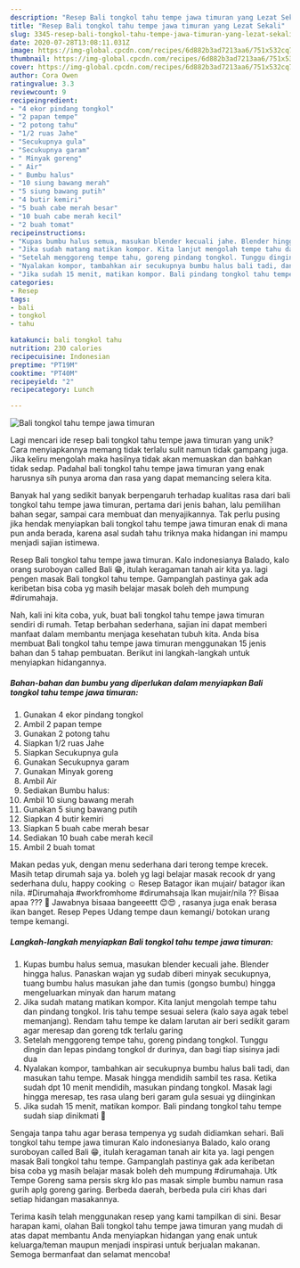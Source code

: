 ```yaml
---
description: "Resep Bali tongkol tahu tempe jawa timuran yang Lezat Sekali"
title: "Resep Bali tongkol tahu tempe jawa timuran yang Lezat Sekali"
slug: 3345-resep-bali-tongkol-tahu-tempe-jawa-timuran-yang-lezat-sekali
date: 2020-07-28T13:08:11.031Z
image: https://img-global.cpcdn.com/recipes/6d882b3ad7213aa6/751x532cq70/bali-tongkol-tahu-tempe-jawa-timuran-foto-resep-utama.jpg
thumbnail: https://img-global.cpcdn.com/recipes/6d882b3ad7213aa6/751x532cq70/bali-tongkol-tahu-tempe-jawa-timuran-foto-resep-utama.jpg
cover: https://img-global.cpcdn.com/recipes/6d882b3ad7213aa6/751x532cq70/bali-tongkol-tahu-tempe-jawa-timuran-foto-resep-utama.jpg
author: Cora Owen
ratingvalue: 3.3
reviewcount: 9
recipeingredient:
- "4 ekor pindang tongkol"
- "2 papan tempe"
- "2 potong tahu"
- "1/2 ruas Jahe"
- "Secukupnya gula"
- "Secukupnya garam"
- " Minyak goreng"
- " Air"
- " Bumbu halus"
- "10 siung bawang merah"
- "5 siung bawang putih"
- "4 butir kemiri"
- "5 buah cabe merah besar"
- "10 buah cabe merah kecil"
- "2 buah tomat"
recipeinstructions:
- "Kupas bumbu halus semua, masukan blender kecuali jahe. Blender hingga halus. Panaskan wajan yg sudab diberi minyak secukupnya, tuang bumbu halus masukan jahe dan tumis (gongso bumbu) hingga mengeluarkan minyak dan harum matang"
- "Jika sudah matang matikan kompor. Kita lanjut mengolah tempe tahu dan pindang tongkol. Iris tahu tempe sesuai selera (kalo saya agak tebel memanjang). Rendam tahu tempe ke dalam larutan air beri sedikit garam agar meresap dan goreng tdk terlalu garing"
- "Setelah menggoreng tempe tahu, goreng pindang tongkol. Tunggu dingin dan lepas pindang tongkol dr durinya, dan bagi tiap sisinya jadi dua"
- "Nyalakan kompor, tambahkan air secukupnya bumbu halus bali tadi, dan masukan tahu tempe. Masak hingga mendidih sambil tes rasa. Ketika sudah dpt 10 menit mendidih, masukan pindang tongkol. Masak lagi hingga meresap, tes rasa ulang beri garam gula sesuai yg diinginkan"
- "Jika sudah 15 menit, matikan kompor. Bali pindang tongkol tahu tempe sudah siap dinikmati 🥰"
categories:
- Resep
tags:
- bali
- tongkol
- tahu

katakunci: bali tongkol tahu 
nutrition: 230 calories
recipecuisine: Indonesian
preptime: "PT19M"
cooktime: "PT40M"
recipeyield: "2"
recipecategory: Lunch

---
```



![Bali tongkol tahu tempe jawa timuran](https://img-global.cpcdn.com/recipes/6d882b3ad7213aa6/751x532cq70/bali-tongkol-tahu-tempe-jawa-timuran-foto-resep-utama.jpg)

Lagi mencari ide resep bali tongkol tahu tempe jawa timuran yang unik? Cara menyiapkannya memang tidak terlalu sulit namun tidak gampang juga. Jika keliru mengolah maka hasilnya tidak akan memuaskan dan bahkan tidak sedap. Padahal bali tongkol tahu tempe jawa timuran yang enak harusnya sih punya aroma dan rasa yang dapat memancing selera kita.

Banyak hal yang sedikit banyak berpengaruh terhadap kualitas rasa dari bali tongkol tahu tempe jawa timuran, pertama dari jenis bahan, lalu pemilihan bahan segar, sampai cara membuat dan menyajikannya. Tak perlu pusing jika hendak menyiapkan bali tongkol tahu tempe jawa timuran enak di mana pun anda berada, karena asal sudah tahu triknya maka hidangan ini mampu menjadi sajian istimewa.

Resep Bali tongkol tahu tempe jawa timuran. Kalo indonesianya Balado, kalo orang suroboyan called Bali 😁, itulah keragaman tanah air kita ya. lagi pengen masak Bali tongkol tahu tempe. Gampanglah pastinya gak ada keribetan bisa coba yg masih belajar masak boleh deh mumpung #dirumahaja.


Nah, kali ini kita coba, yuk, buat bali tongkol tahu tempe jawa timuran sendiri di rumah. Tetap berbahan sederhana, sajian ini dapat memberi manfaat dalam membantu menjaga kesehatan tubuh kita. Anda bisa membuat Bali tongkol tahu tempe jawa timuran menggunakan 15 jenis bahan dan 5 tahap pembuatan. Berikut ini langkah-langkah untuk menyiapkan hidangannya.

<!--inarticleads1-->

##### Bahan-bahan dan bumbu yang diperlukan dalam menyiapkan Bali tongkol tahu tempe jawa timuran:

1. Gunakan 4 ekor pindang tongkol
1. Ambil 2 papan tempe
1. Gunakan 2 potong tahu
1. Siapkan 1/2 ruas Jahe
1. Siapkan Secukupnya gula
1. Gunakan Secukupnya garam
1. Gunakan  Minyak goreng
1. Ambil  Air
1. Sediakan  Bumbu halus:
1. Ambil 10 siung bawang merah
1. Gunakan 5 siung bawang putih
1. Siapkan 4 butir kemiri
1. Siapkan 5 buah cabe merah besar
1. Sediakan 10 buah cabe merah kecil
1. Ambil 2 buah tomat


Makan pedas yuk, dengan menu sederhana dari terong tempe krecek. Masih tetap dirumah saja ya. boleh yg lagi belajar masak recook dr yang sederhana dulu, happy cooking ☺️ Resep Batagor ikan mujair/ batagor ikan nila. #Dirumahaja #workfromhome #dirumahsaja Ikan mujair/nila ?? Bisaa apaa ??? 🤔 Jawabnya bisaaa bangeeettt 😊😍 , rasanya juga enak berasa ikan banget. Resep Pepes Udang tempe daun kemangi/ botokan urang tempe kemangi. 

<!--inarticleads2-->

##### Langkah-langkah menyiapkan Bali tongkol tahu tempe jawa timuran:

1. Kupas bumbu halus semua, masukan blender kecuali jahe. Blender hingga halus. Panaskan wajan yg sudab diberi minyak secukupnya, tuang bumbu halus masukan jahe dan tumis (gongso bumbu) hingga mengeluarkan minyak dan harum matang
1. Jika sudah matang matikan kompor. Kita lanjut mengolah tempe tahu dan pindang tongkol. Iris tahu tempe sesuai selera (kalo saya agak tebel memanjang). Rendam tahu tempe ke dalam larutan air beri sedikit garam agar meresap dan goreng tdk terlalu garing
1. Setelah menggoreng tempe tahu, goreng pindang tongkol. Tunggu dingin dan lepas pindang tongkol dr durinya, dan bagi tiap sisinya jadi dua
1. Nyalakan kompor, tambahkan air secukupnya bumbu halus bali tadi, dan masukan tahu tempe. Masak hingga mendidih sambil tes rasa. Ketika sudah dpt 10 menit mendidih, masukan pindang tongkol. Masak lagi hingga meresap, tes rasa ulang beri garam gula sesuai yg diinginkan
1. Jika sudah 15 menit, matikan kompor. Bali pindang tongkol tahu tempe sudah siap dinikmati 🥰


Sengaja tanpa tahu agar berasa tempenya yg sudah didiamkan sehari. Bali tongkol tahu tempe jawa timuran Kalo indonesianya Balado, kalo orang suroboyan called Bali 😁, itulah keragaman tanah air kita ya. lagi pengen masak Bali tongkol tahu tempe. Gampanglah pastinya gak ada keribetan bisa coba yg masih belajar masak boleh deh mumpung #dirumahaja. Utk Tempe Goreng sama persis skrg klo pas masak simple bumbu namun rasa gurih aplg goreng garing. Berbeda daerah, berbeda pula ciri khas dari setiap hidangan masakannya. 

Terima kasih telah menggunakan resep yang kami tampilkan di sini. Besar harapan kami, olahan Bali tongkol tahu tempe jawa timuran yang mudah di atas dapat membantu Anda menyiapkan hidangan yang enak untuk keluarga/teman maupun menjadi inspirasi untuk berjualan makanan. Semoga bermanfaat dan selamat mencoba!

